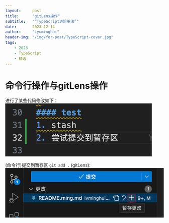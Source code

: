 ```yaml
---
layout:     post
title:      "gitLens操作"
subtitle:   "“TypeScript进阶用法”"
date:       2023-12-14
author:     "Lyuminghui"
header-img: "/img/for-post/TypeScript-cover.jpg"
tags:
    - 2023
    - TypeScript
    - 精选
---
```




# 命令行操作与gitLens操作

进行了某些代码修改如下：
![alt text](image.png)

(命令行)提交到暂存区 `git add .`
(gitLens):
![alt text](image-1.png)


